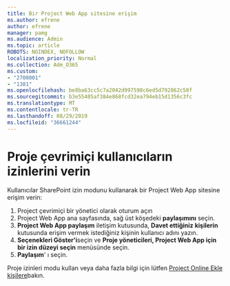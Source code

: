 ```yaml
---
title: Bir Project Web App sitesine erişim
ms.author: efrene
author: efrene
manager: pamg
ms.audience: Admin
ms.topic: article
ROBOTS: NOINDEX, NOFOLLOW
localization_priority: Normal
ms.collection: Adm_O365
ms.custom:
- "2700001"
- "1381"
ms.openlocfilehash: be8ba63cc5c7a2042d997598c6ed5d792862c58f
ms.sourcegitcommit: b3e55405af384e868fcd32ea794eb15d1356c3fc
ms.translationtype: MT
ms.contentlocale: tr-TR
ms.lasthandoff: 08/29/2019
ms.locfileid: "36661244"
---
```

# <a name="give-users-permissions-in-project-online"></a>Proje çevrimiçi kullanıcıların izinlerini verin

Kullanıcılar SharePoint izin modunu kullanarak bir Project Web App sitesine erişim verin:

1. Project çevrimiçi bir yönetici olarak oturum açın
2. Project Web App ana sayfasında, sağ üst köşedeki **paylaşımını** seçin.
3. **Project Web App paylaşım** iletişim kutusunda, **Davet ettiğiniz kişilerin** kutusunda erişim vermek istediğiniz kişinin kullanıcı adını yazın.
4. **Seçenekleri Göster'i**seçin ve **Proje yöneticileri, Project Web App için** **bir izin düzeyi seçin** menüsünde seçin.
5. **Paylaşım**' ı seçin.

Proje izinleri modu kullan veya daha fazla bilgi için lütfen [Project Online Ekle kişilere](https://docs.microsoft.com/projectonline/step-2-add-people-to-project-online)bakın.
